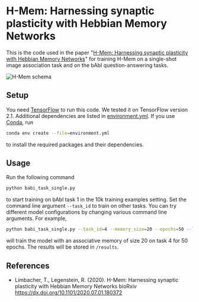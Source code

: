 # H-Mem: Harnessing synaptic plasticity with Hebbian Memory Networks
This is the code used in the paper "[H-Mem: Harnessing synaptic plasticity with Hebbian Memory
Networks](https://www.biorxiv.org/content/10.1101/2020.07.01.180372v1)" for training H-Mem on a single-shot
image association task and on the bAbI question-answering tasks.

![H-Mem schema](https://i.imgur.com/fK3UWaP.png)

## Setup
You need [TensorFlow](https://www.tensorflow.org/) to run this code. We tested it on TensorFlow version 2.1.
Additional dependencies are listed in [environment.yml](environment.yml). If you use
[Conda](https://docs.conda.io/en/latest/), run

```bash
conda env create --file=environment.yml
```

to install the required packages and their dependencies.

## Usage
Run the following command

```bash
python babi_task_single.py
```

to start training on bAbI task 1 in the 10k training examples setting. Set the command line argument `--task_id` to train on other tasks. You can try different model configurations by changing various command line arguments. For example,

```bash
python babi_task_single.py --task_id=4 --memory_size=20 --epochs=50 --logging=1
```

will train the model with an associative memory of size 20 on task 4 for 50 epochs. The results will be stored in `/results`.

## References
* Limbacher, T., Legenstein, R. (2020). H-Mem: Harnessing synaptic plasticity with Hebbian Memory Networks bioRxiv https://dx.doi.org/10.1101/2020.07.01.180372
